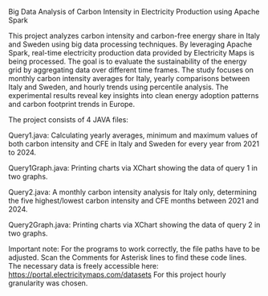 Big Data Analysis of Carbon Intensity in Electricity Production using Apache Spark

This project analyzes carbon intensity and carbon-free energy share in Italy and Sweden using big data processing techniques. By leveraging Apache Spark, real-time electricity production data provided by Electricity Maps is being processed. The goal is to evaluate the sustainability of the energy grid by aggregating data over different time frames. The study focuses on monthly carbon intensity averages for Italy, yearly comparisons between Italy and Sweden, and hourly trends using percentile analysis. The experimental results reveal key insights into clean energy adoption patterns and carbon footprint trends in Europe.

The project consists of 4 JAVA files:

Query1.java: 
Calculating yearly averages, minimum and maximum values of both carbon intensity and CFE in Italy and Sweden for every year from 2021 to 2024.

Query1Graph.java: 
Printing charts via XChart showing the data of query 1 in two graphs.

Query2.java: 
A monthly carbon intensity analysis for Italy only, determining the five highest/lowest carbon intensity and CFE months between 2021 and 2024.

Query2Graph.java: 
Printing charts via XChart showing the data of query 2 in two graphs.

Important note: For the programs to work correctly, the file paths have to be adjusted. Scan the Comments for Asterisk lines to find these code lines.
The necessary data is freely accessible here: https://portal.electricitymaps.com/datasets
For this project hourly granularity was chosen.
